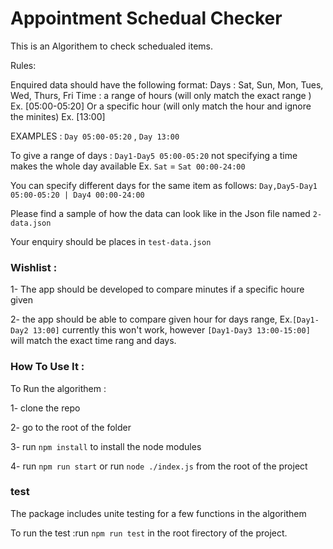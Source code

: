 # Appointment Schedual Checker

This is an Algorithem to check schedualed items. 

Rules:

Enquired data should have the following format:
Days : Sat, Sun, Mon, Tues, Wed, Thurs, Fri
Time : a range of hours (will only match the exact range ) Ex. [05:00-05:20] Or a specific hour (will only match the hour and ignore the minites) Ex. [13:00]

EXAMPLES :  `Day 05:00-05:20` , `Day 13:00`

To give a range of days : `Day1-Day5 05:00-05:20`
not specifying a time makes the whole day available
Ex. `Sat` = `Sat 00:00-24:00`

You can specify different days for the same item as follows: 
`Day,Day5-Day1 05:00-05:20 | Day4 00:00-24:00 `

Please find a sample of how the data can look like in the Json file named `2-data.json`

Your enquiry should be places in `test-data.json`

### Wishlist : 

1- The app should be developed to compare minutes if a specific houre given

2- the app should be able to compare given hour for days range,  Ex.`[Day1-Day2 13:00]` currently this won't work, however `[Day1-Day3 13:00-15:00]` will match the exact time rang and days.

### How To Use It :

To Run the algorithem : 

1- clone the repo

2- go to the root of the folder 

3- run `npm install` to install the node modules 

4-  run `npm run start` or run `node ./index.js` from the root of the project

### test 

The package includes unite testing for a few functions in the algorithem

To run the test :run  `npm run test` in the root firectory of the project.
